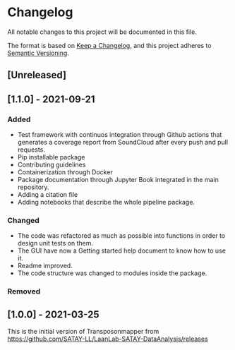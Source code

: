 # Changelog
All notable changes to this project will be documented in this file.

The format is based on [Keep a Changelog](https://keepachangelog.com/en/1.0.0/),
and this project adheres to [Semantic Versioning](https://semver.org/spec/v2.0.0.html).

## [Unreleased]

## [1.1.0] - 2021-09-21
### Added
- Test framework with continuos integration through Github actions that generates a coverage report from SoundCloud after every push and pull requests. 
- Pip installable package 
- Contributing guidelines 
- Containerization through Docker 
- Package documentation through Jupyter Book integrated in the main repository.
- Adding a citation file  
- Adding notebooks that describe the whole pipeline package.

### Changed
- The code was refactored as much as possible into functions in order to design unit tests on them. 
- The GUI have now a Getting started help document to know how to use it. 
- Readme improved. 
- The code structure was changed to modules inside the package. 

### Removed


## [1.0.0] - 2021-03-25

This is the initial version of Transposonmapper from https://github.com/SATAY-LL/LaanLab-SATAY-DataAnalysis/releases